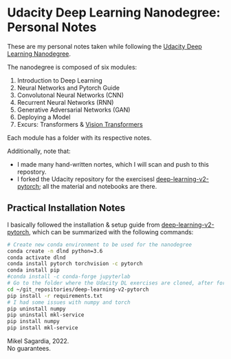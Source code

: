 # Udacity Deep Learning Nanodegree: Personal Notes

These are my personal notes taken while following the [Udacity Deep Learning Nanodegree](https://www.udacity.com/course/deep-learning-nanodegree--nd101).

The nanodegree is composed of six modules:

1. Introduction to Deep Learning
2. Neural Networks and Pytorch Guide
3. Convolutonal Neural Networks (CNN)
4. Recurrent Neural Networks (RNN)
5. Generative Adversarial Networks (GAN)
6. Deploying a Model
7. Excurs: Transformers & [Vision Transformers](https://iaml-it.github.io/posts/2021-04-28-transformers-in-vision/)

Each module has a folder with its respective notes.

Additionally, note that:
- I made many hand-written nortes, which I will scan and push to this repostory.
- I forked the Udacity repository for the exercisesl [deep-learning-v2-pytorch](https://github.com/mxagar/deep-learning-v2-pytorch); all the material and  notebooks are there.

## Practical Installation Notes

I basically followed the installation & setup guide from [deep-learning-v2-pytorch](https://github.com/mxagar/deep-learning-v2-pytorch), which can be summarized with the following commands:

```bash
# Create new conda environment to be used for the nanodegree
conda create -n dlnd python=3.6
conda activate dlnd
conda install pytorch torchvision -c pytorch
conda install pip
#conda install -c conda-forge jupyterlab
# Go to the folder where the Udacity DL exercises are cloned, after forking the original repo
cd ~/git_repositories/deep-learning-v2-pytorch
pip install -r requirements.txt
# I had some issues with numpy and torch
pip uninstall numpy
pip uninstall mkl-service
pip install numpy
pip install mkl-service
```

Mikel Sagardia, 2022.  
No guarantees.